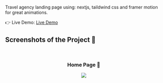 Travel agency landing page using: nextjs, taildwind css and framer motion for great animations.

👉 Live Demo: <a href='https://travel-verse.vercel.app/'>Live Demo</a>

<h2>Screenshots of the Project 📸</h2>
<br>
<h3 align='center'>Home Page 🏡</h3>

<div align='center'>
<img src='https://github.com/MERYX-bh/TravelVerse/blob/main/travelverse.png'/>

</div>
